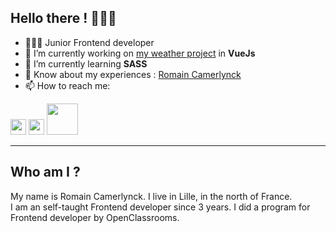 ## Hello there ! 🙋🏻‍♂️

- 👨🏻‍💻 Junior Frontend developer
- 🔭 I’m currently working on <a href="https://github.com/ParvaCamer/weather-app">my weather project</a> in **VueJs**
- 🌱 I’m currently learning **SASS**
- 📄 Know about my experiences : <a href="https://www.linkedin.com/in/romain-camerlynck-b974a6177/">Romain Camerlynck</a>
- 📫 How to reach me: 

<a href="https://www.linkedin.com/in/romain-camerlynck-b974a6177/"><img width=25 src="https://cdn.jsdelivr.net/npm/simple-icons@3.0.1/icons/linkedin.svg"></a>
<a href="https://www.instagram.com/romain_cmrlnck/"><img width=25 src="https://cdn.jsdelivr.net/npm/simple-icons@3.0.1/icons/instagram.svg"></a>
<a href="mailto:romain.camerlynck@gmail.com"><img width=50 src="https://camo.githubusercontent.com/bcc58f157219364df29952ac9d40f27bef158ff118b1016eddc5fcb2d526f259/68747470733a2f2f696d672e736869656c64732e696f2f62616467652f456d61696c2d626c75653f6c6f676f3d456d61696c266c6f676f436f6c6f723d7768697465"></a>

***
## Who am I ?
My name is Romain Camerlynck. I live in Lille, in the north of France.<br>
I am an self-taught Frontend developer since 3 years. I did a program for Frontend developer by OpenClassrooms.
